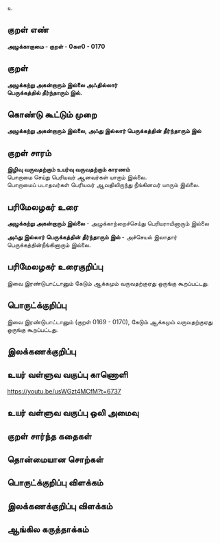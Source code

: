 உ

## குறள் எண் 

**அழுக்காறாமை - குறள் - 0கஎ0 - 0170**  

## குறள் 

**அழுக்கற்று அகன்றாரும் இல்லை அஃதில்லார்  
பெருக்கத்தில் தீர்ந்தாரும் இல்.** 

## கொண்டு கூட்டும் முறை

**அழுக்கற்று அகன்றாரும் இல்லை, அஃது இல்லார் பெருக்கத்தின் தீர்ந்தாரும் இல்**  

## குறள் சாரம் 

**இழிவு வருவதற்கும் உயர்வு வருவதற்கும் காரணம்**  
பொறாமை செய்து பெரியவர் ஆனவர்கள் யாரும் இல்லை.  
பொறாமைப் படாதவர்கள் பெரியவர் ஆவதிலிருந்து நீங்கினவர் யாரும் இல்லை.  

## பரிமேலழகர் உரை

**அழுக்கற்று அகன்றாரும் இல்லை** - அழுக்காற்றைச்செய்து பெரியராயினாரும் இல்லை  

**அஃது இல்லார் பெருக்கத்தின் தீர்ந்தாரும் இல்** - அச்செயல் இலாதார் பெருக்கத்தின்நீங்கினாரும் இல்லை.  
  

## பரிமேலழகர் உரைகுறிப்பு   

இவை இரண்டுபாட்டானும் கேடும் ஆக்கமும் வருவதற்குஏது ஒருங்கு கூறப்பட்டது.  

## பொருட்க்குறிப்பு 

இவை இரண்டுபாட்டானும் (குறள் 0169 - 0170), கேடும் ஆக்கமும் வருவதற்குஏது ஒருங்கு கூறப்பட்டது.  

## இலக்கணக்குறிப்பு  


## உயர் வள்ளுவ வகுப்பு காணொளி

https://youtu.be/usWGzt4MCfM?t=6737

## உயர் வள்ளுவ வகுப்பு ஒலி அமைவு 

 
## குறள் சார்ந்த கதைகள் 


## தொன்மையான சொற்கள்


## பொருட்க்குறிப்பு விளக்கம்


## இலக்கணக்குறிப்பு விளக்கம்


## ஆங்கில கருத்தாக்கம் 



